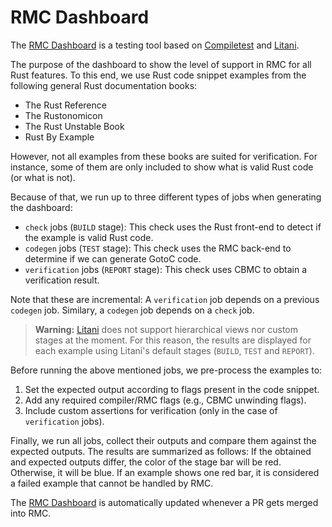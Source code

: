 # RMC Dashboard

The [RMC Dashboard](./dashboard/index.html) is a testing tool based on [Compiletest](https://rustc-dev-guide.rust-lang.org/tests/intro.html) and [Litani](https://github.com/awslabs/aws-build-accumulator).

The purpose of the dashboard to show the level of support in RMC for all Rust features.
To this end, we use Rust code snippet examples from the following general Rust documentation books:
 * The Rust Reference
 * The Rustonomicon
 * The Rust Unstable Book
 * Rust By Example

However, not all examples from these books are suited for verification.
For instance, some of them are only included to show what is valid Rust code (or what is not).

Because of that, we run up to three different types of jobs when generating the dashboard:
 * `check` jobs (`BUILD` stage): This check uses the Rust front-end to detect if the example is valid Rust code.
 * `codegen` jobs (`TEST` stage): This check uses the RMC back-end to determine if we can generate GotoC code.
 * `verification` jobs (`REPORT` stage): This check uses CBMC to obtain a verification result.

Note that these are incremental: A `verification` job depends on a previous `codegen` job.
Similary, a `codegen` job depends on a `check` job.

> **Warning:** [Litani](https://github.com/awslabs/aws-build-accumulator) does not support
> hierarchical views nor custom stages at the moment. For this reason, the results are
> displayed for each example using Litani's default stages (`BUILD`, `TEST` and `REPORT`).

Before running the above mentioned jobs, we pre-process the examples to:
 1. Set the expected output according to flags present in the code snippet.
 2. Add any required compiler/RMC flags (e.g., CBMC unwinding flags).
 3. Include custom assertions for verification (only in the case of `verification` jobs).

Finally, we run all jobs, collect their outputs and compare them against the expected outputs.
The results are summarized as follows: If the obtained and expected outputs differ,
the color of the stage bar will be red. Otherwise, it will be blue.
If an example shows one red bar, it is considered a failed example that cannot be handled by RMC.

The [RMC Dashboard](./dashboard/index.html) is automatically updated whenever
a PR gets merged into RMC.
